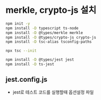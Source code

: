 # merkle, crypto-js 설치

```sh
npm init -y
npm install -D typescript ts-node
npm install -D @types/merkle merkle
npm install -D @types/crypto-js crypto-js
npm install -D tsc-alias tsconfig-paths
```

```sh
npx tsc --init
```

```sh
npm install -D @types/jest jest
npm install -D ts-jest
```

## jest.config.js

- jest로 테스트 코드를 실행할때 옵션설정 파일
